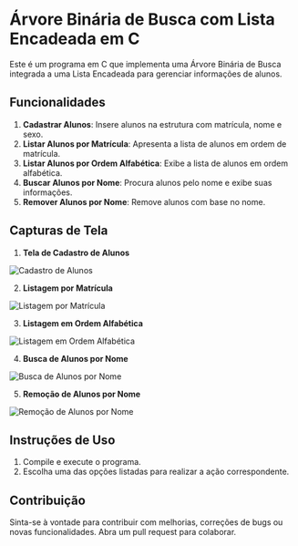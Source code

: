 # Árvore Binária de Busca com Lista Encadeada em C

Este é um programa em C que implementa uma Árvore Binária de Busca integrada a uma Lista Encadeada para gerenciar informações de alunos.

## Funcionalidades

1. **Cadastrar Alunos**: Insere alunos na estrutura com matrícula, nome e sexo.
2. **Listar Alunos por Matrícula**: Apresenta a lista de alunos em ordem de matrícula.
3. **Listar Alunos por Ordem Alfabética**: Exibe a lista de alunos em ordem alfabética.
4. **Buscar Alunos por Nome**: Procura alunos pelo nome e exibe suas informações.
5. **Remover Alunos por Nome**: Remove alunos com base no nome.

## Capturas de Tela

1. **Tela de Cadastro de Alunos**

![Cadastro de Alunos](link_para_imagem1.png)

2. **Listagem por Matrícula**

![Listagem por Matrícula](link_para_imagem2.png)

3. **Listagem em Ordem Alfabética**

![Listagem em Ordem Alfabética](link_para_imagem3.png)

4. **Busca de Alunos por Nome**

![Busca de Alunos por Nome](link_para_imagem4.png)

5. **Remoção de Alunos por Nome**

![Remoção de Alunos por Nome](link_para_imagem5.png)

## Instruções de Uso

1. Compile e execute o programa.
2. Escolha uma das opções listadas para realizar a ação correspondente.

## Contribuição

Sinta-se à vontade para contribuir com melhorias, correções de bugs ou novas funcionalidades. Abra um pull request para colaborar.
